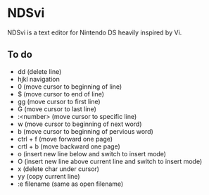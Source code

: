 
# NDSvi

NDSvi is a text editor for Nintendo DS heavily inspired by Vi.

## To do

- dd (delete line)
- hjkl navigation
- 0 (move cursor to beginning of line)
- $ (move cursor to end of line)
- gg (move cursor to first line)
- G (move cursor to last line)
- :&lt;number&gt; (move cursor to specific line)
- w (move cursor to beginning of next word)
- b (move cursor to beginning of pervious word)
- ctrl + f (move forward one page)
- crtl + b (move backward one page)
- o (insert new line below and switch to insert mode)
- O (insert new line above current line and switch to insert mode)
- x (delete char under cursor)
- yy (copy current line)
- :e filename (same as open filename)
